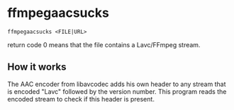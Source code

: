 # ffmpegaacsucks

```
ffmpegaacsucks <FILE|URL>
```

return code 0 means that the file contains a Lavc/FFmpeg stream.

## How it works

The AAC encoder from libavcodec adds his own header to any stream that is
encoded "Lavc" followed by the version number.
This program reads the encoded stream to check if this header is present.

